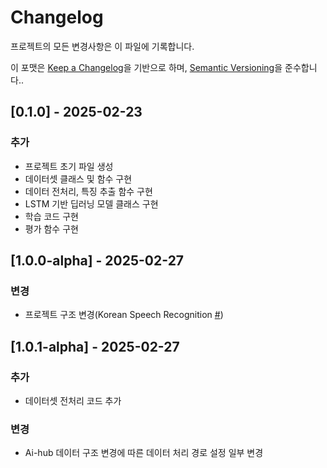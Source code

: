 # Changelog

프로젝트의 모든 변경사항은 이 파일에 기록합니다.

이 포맷은 [Keep a Changelog](https://keepachangelog.com/en/1.1.0/)을 기반으로 하며,
[Semantic Versioning](https://semver.org/spec/v2.0.0.html)을 준수합니다..

## [0.1.0] - 2025-02-23

### 추가
- 프로젝트 초기 파일 생성
- 데이터셋 클래스 및 함수 구현
- 데이터 전처리, 특징 추출 함수 구현
- LSTM 기반 딥러닝 모델 클래스 구현
- 학습 코드 구현
- 평가 함수 구현

## [1.0.0-alpha] - 2025-02-27

### 변경
- 프로젝트 구조 변경(Korean Speech Recognition [#](https://github.com/jeongwonkwak/Korean-Speech-Recognition))

## [1.0.1-alpha] - 2025-02-27

### 추가
- 데이터셋 전처리 코드 추가

### 변경
- Ai-hub 데이터 구조 변경에 따른 데이터 처리 경로 설정 일부 변경